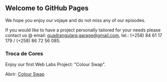 ## Welcome to GitHub Pages

We hope you enjoy our vojaye and do not miss any of our episodes.

If you would like to have a project personally tailored for your needs please contact us @ email: quadrangularq.garage@gmail.com, tel.: (+258) 84 61 17 179 / (+258) 86 72 56 085.

### Troca de Cores

Enjoy our first Web Labs Project: "Colour Swap".

Abrir: [Colour Swap](https://github.com/ST01-QQG/Labs.io/blob/master/Troca%20de%20Cores/index.html)
